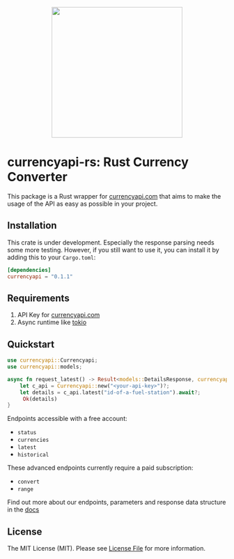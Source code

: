 <p align="center">
<img src="https://app.currencyapi.com/img/logo/currencyapi.png" width="300"/>
</p>

# currencyapi-rs: Rust Currency Converter

This package is a Rust wrapper for [currencyapi.com] that aims to make the usage of the API as easy as possible in your project.


## Installation

This crate is under development. Especially the response parsing needs some more testing. However, if you still want to use it, you can install it by adding this to your `Cargo.toml`:

```toml
[dependencies]
currencyapi = "0.1.1"
```

## Requirements

1. API Key for [currencyapi.com](https://currencyapi.com/)
2. Async runtime like [tokio](https://crates.io/crates/tokio)

## Quickstart

```rust
use currencyapi::Currencyapi;
use currencyapi::models;

async fn request_latest() -> Result<models::DetailsResponse, currencyapi::Error> {
    let c_api = Currencyapi::new("<your-api-key>")?;
    let details = c_api.latest("id-of-a-fuel-station").await?;
     Ok(details)
}
```

Endpoints accessible with a free account:
- `status`
- `currencies`
- `latest`
- `historical`

These advanced endpoints currently require a paid subscription:
- `convert`
- `range`

Find out more about our endpoints, parameters and response data structure in the [docs]

## License

The MIT License (MIT). Please see [License File](LICENSE) for more information.

[docs]: https://currencyapi.com/docs
[currencyapi.com]: https://currencyapi.com